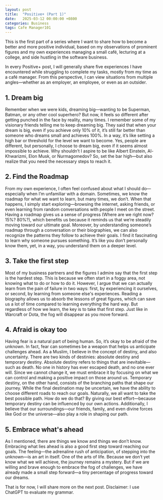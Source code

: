 ```yaml
---
layout: post
title:  "Positive+ (Part 1)"
date:   2025-03-12 00:00:00 +0800
categories: Business
tags: Cafe Manager101
---
```


This is the first part of a series where I want to share how to become a better and more positive individual, based on my observations of prominent figures and my own experiences managing a small café, lecturing at a college, and side hustling in the software business.

In every Positive+ post, I will generally share five experiences I have encountered while struggling to complete my tasks, mostly from my time as a café manager. From this perspective, I can view situations from multiple angles—whether as an employer, an employee, or even as an outsider.

## 1. Dream big  
Remember when we were kids, dreaming big—wanting to be Superman, Batman, or any other cool superhero? But now, it feels so different after getting punched in the face by reality, many times. I remember some of my visionary friends telling me to keep dreaming big. They said that when your dream is big, even if you achieve only 10% of it, it’s still far better than someone who dreams small and achieves 100%. In a way, it’s like setting a high bar or threshold for the level we want to become. Yes, people are different, but personally, I choose to dream big, even if it seems almost impossible to achieve. Why shouldn’t I aspire to be like Albert Einstein, Al-Khwarizmi, Elon Musk, or Nurmagomedov? So, set the bar high—but also realize that you need the necessary steps to reach it.

## 2. Find the Roadmap  
From my own experience, I often feel confused about what I should do—especially when I’m unfamiliar with a domain. Sometimes, we know the roadmap for what we want to learn, but many times, we don’t. When that happens, I simply start exploring—browsing the internet, asking friends, or even learning from random conversations with people I meet on the street. Having a roadmap gives us a sense of progress (Where are we right now? 15%? 80%?), which benefits us because it reminds us that we’re steadily moving toward our ultimate goal. Moreover, by understanding someone’s roadmap through a conversation or their biographies, we can also recognize the patterns they follow to achieve their goals. I find it fascinating to learn why someone pursues something. It’s like you don’t personally know them, yet, in a way, you understand them on a deeper level.

## 3. Take the first step  
Most of my business partners and the figures I admire say that the first step is the hardest step. This is because we often start in a foggy area, not knowing what to do or how to do it. However, I argue that we can actually learn from the pain of failure in two ways: first, by experiencing it ourselves, or second, by learning from someone else's experiences. Reading a biography allows us to absorb the lessons of great figures, which can save us a lot of time compared to learning everything the hard way. But regardless of how we learn, the key is to take that first step. Just like in Warcraft or Dota, the fog will disappear as you move forward.

## 4. Afraid is okay too  
Having fear is a natural part of being human. So, it’s okay to be afraid of the unknown. In fact, fear can sometimes be a weapon that helps us anticipate challenges ahead. As a Muslim, I believe in the concept of destiny, and also uncertainty. There are two kinds of destinies: absolute destiny and temporary destiny. Absolute destiny refers to things that are inevitable—such as death. No one in history has ever escaped death, and no one ever will. Since we cannot change it, we must embrace it by focusing on what we can control and making a positive impact on those around us. Temporary destiny, on the other hand, consists of the branching paths that shape our journey. While the final destination may be uncertain, we have the ability to choose different roads to reach our goals. Naturally, we all want to take the best possible path. How do we do that? By giving our best effort—because temporary destiny can be influenced by our own actions. Additionally, I believe that our surroundings—our friends, family, and even divine forces like God or the universe—also play a role in shaping our path.

## 5. Embrace what's ahead  
As I mentioned, there are things we know and things we don’t know. Embracing what lies ahead is also a good first step toward reaching our goals. The feeling—the adrenaline rush of anticipation, of stepping into the unknown—is an art in itself. One of the arts of life. Because we don’t yet know what we will achieve, the journey remains a mystery. But if we are willing and brave enough to embrace the fog of challenges, we have already made a small step forward—a tiny percentage of progress toward our dreams. 

That is for now, I will share more on the next post. Disclaimer: I use ChatGPT to evaluate my grammar. 
